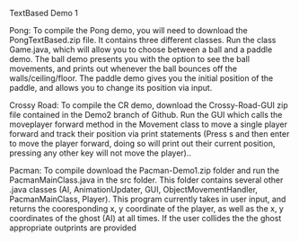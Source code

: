 TextBased Demo 1 

Pong: 
  To compile the Pong demo, you will need to download the PongTextBased.zip file. It contains three different classes.
  Run the class Game.java, which will allow you to choose between a ball and a paddle demo. The ball demo presents you with the option to see the ball movements, and prints out whenever the ball bounces off the walls/ceiling/floor. The paddle demo gives you the initial position of the paddle, and allows you to change its position via input.
  
Crossy Road: To compile the CR demo, download the Crossy-Road-GUI zip file contained in the Demo2 branch of Github. Run the GUI which calls the moveplayer forward method in the Movement class to move a single player forward and track their position via print statements (Press s and then enter to move the player forward, doing so will print out their current position, pressing any other key will not move the player)..
  
Pacman: 
To compile download the Pacman-Demo1.zip folder and run the PacmanMainClass.java in the src folder. This folder contains several other .java classes (AI, AnimationUpdater, GUI, ObjectMovementHandler, PacmanMainClass, Player). This program currently takes in user input, and returns the cooresponding x, y coordinate of the player, as well as the x, y coordinates of the ghost (AI) at all times. If the user collides the the ghost appropriate outprints are provided

